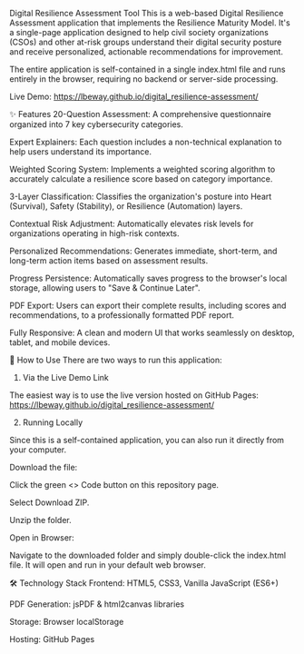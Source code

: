 Digital Resilience Assessment Tool
This is a web-based Digital Resilience Assessment application that implements the Resilience Maturity Model. It's a single-page application designed to help civil society organizations (CSOs) and other at-risk groups understand their digital security posture and receive personalized, actionable recommendations for improvement.

The entire application is self-contained in a single index.html file and runs entirely in the browser, requiring no backend or server-side processing.

Live Demo: https://lbeway.github.io/digital_resilience-assessment/

✨ Features
20-Question Assessment: A comprehensive questionnaire organized into 7 key cybersecurity categories.

Expert Explainers: Each question includes a non-technical explanation to help users understand its importance.

Weighted Scoring System: Implements a weighted scoring algorithm to accurately calculate a resilience score based on category importance.

3-Layer Classification: Classifies the organization's posture into Heart (Survival), Safety (Stability), or Resilience (Automation) layers.

Contextual Risk Adjustment: Automatically elevates risk levels for organizations operating in high-risk contexts.

Personalized Recommendations: Generates immediate, short-term, and long-term action items based on assessment results.

Progress Persistence: Automatically saves progress to the browser's local storage, allowing users to "Save & Continue Later".

PDF Export: Users can export their complete results, including scores and recommendations, to a professionally formatted PDF report.

Fully Responsive: A clean and modern UI that works seamlessly on desktop, tablet, and mobile devices.

🚀 How to Use
There are two ways to run this application:

1. Via the Live Demo Link

The easiest way is to use the live version hosted on GitHub Pages:
https://lbeway.github.io/digital_resilience-assessment/

2. Running Locally

Since this is a self-contained application, you can also run it directly from your computer.

Download the file:

Click the green <> Code button on this repository page.

Select Download ZIP.

Unzip the folder.

Open in Browser:

Navigate to the downloaded folder and simply double-click the index.html file. It will open and run in your default web browser.

🛠️ Technology Stack
Frontend: HTML5, CSS3, Vanilla JavaScript (ES6+)

PDF Generation: jsPDF & html2canvas libraries

Storage: Browser localStorage

Hosting: GitHub Pages

